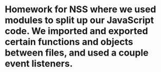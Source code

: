 # Homework for NSS where we used modules to split up our JavaScript code.  We imported and exported certain functions and objects between files, and used a couple event listeners.
